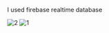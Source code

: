I used firebase realtime database

![2](https://github.com/user-attachments/assets/b55913dd-7526-48f7-ac73-845b2610fa49)
![1](https://github.com/user-attachments/assets/6228f919-c474-40f1-9162-78097e5e581f)

